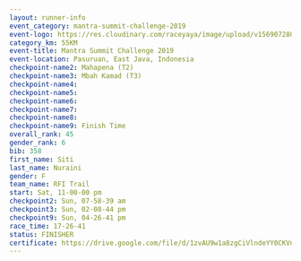 ```yaml
---
layout: runner-info 
event_category: mantra-summit-challenge-2019 
event-logo: https://res.cloudinary.com/raceyaya/image/upload/v1569072809/logo/mantra-image_segrbx.jpg
category_km: 55KM 
event-title: Mantra Summit Challenge 2019 
event-location: Pasuruan, East Java, Indonesia 
checkpoint-name2: Mahapena (T2) 
checkpoint-name3: Mbah Kamad (T3) 
checkpoint-name4: 
checkpoint-name5: 
checkpoint-name6: 
checkpoint-name7: 
checkpoint-name8: 
checkpoint-name9: Finish Time
overall_rank: 45
gender_rank: 6
bib: 358
first_name: Siti
last_name: Nuraini
gender: F
team_name: RFI Trail
start: Sat, 11-00-00 pm
checkpoint2: Sun, 07-58-39 am
checkpoint3: Sun, 02-08-44 pm
checkpoint9: Sun, 04-26-41 pm
race_time: 17-26-41
status: FINISHER
certificate: https://drive.google.com/file/d/1zvAU9w1a8zgCiVlndeYY0CKVn9sIxRpx/view?usp=sharing
---
```

